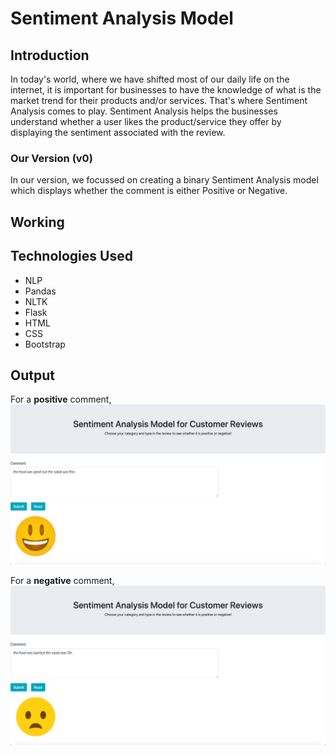 # Sentiment Analysis Model
## Introduction
In today's world, where we have shifted most of our daily life on the internet, it is important for businesses to have the knowledge of what is the market trend for their products and/or services. That's where Sentiment Analysis comes to play.
Sentiment Analysis helps the businesses understand whether a user likes the product/service they offer by displaying the sentiment associated with the review.

### Our Version (v0)
In our version, we focussed on creating a binary Sentiment Analysis model which displays whether the comment is either Positive or Negative.

## Working
## Technologies Used
- NLP
- Pandas
- NLTK
- Flask
- HTML
- CSS
- Bootstrap
## Output
For a **positive** comment,
![Positive Output](https://github.com/Deshmukh-Omkar/Sentiment-Analysis-Model/blob/master/Images/Positive%20Output.png)

For a **negative** comment,
![Negative Output](https://github.com/Deshmukh-Omkar/Sentiment-Analysis-Model/blob/master/Images/Negative%20Output.png)
